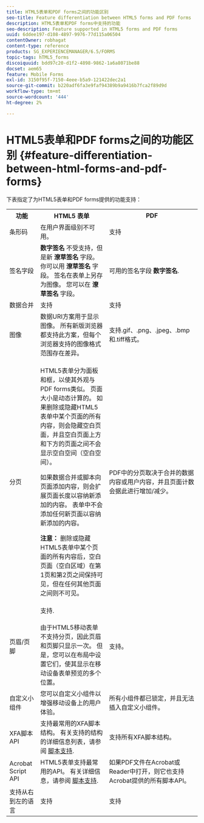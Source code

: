 ```yaml
---
title: HTML5表单和PDF forms之间的功能区别
seo-title: Feature differentiation between HTML5 forms and PDF forms
description: HTML5表单和PDF forms中支持的功能
seo-description: Feature supported in HTML5 forms and PDF forms
uuid: 6ddee197-d108-4897-9976-77d115a06504
contentOwner: robhagat
content-type: reference
products: SG_EXPERIENCEMANAGER/6.5/FORMS
topic-tags: hTML5_forms
discoiquuid: bdd97c20-d1f2-4898-9862-1a6a8071be88
docset: aem65
feature: Mobile Forms
exl-id: 3150f95f-7150-4eee-b5a9-121422dec2a1
source-git-commit: b220adf6fa3e9faf94389b9a9416b7fca2f89d9d
workflow-type: tm+mt
source-wordcount: '444'
ht-degree: 2%

---
```


# HTML5表单和PDF forms之间的功能区别 {#feature-differentiation-between-html-forms-and-pdf-forms}

下表指定了为HTML5表单和PDF forms提供的功能支持：

<table>
 <tbody>
  <tr>
   <th>功能</th>
   <th>HTML5 表单</th>
   <th>PDF</th>
  </tr>
  <tr>
   <td>条形码<br /> </td>
   <td>在用户界面级别不可用。 </td>
   <td>支持</td>
  </tr>
  <tr>
   <td>签名字段<br /> </td>
   <td><strong>数字签名</strong> 不受支持，但是新 <strong>潦草签名</strong> 字段。 你可以用 <strong>潦草签名</strong> 字段。 签名在表单上另存为图像。 您可以在 <strong>潦草签名</strong> 字段。</td>
   <td>可用的签名字段 <strong>数字签名</strong>.</td>
  </tr>
  <tr>
   <td>数据合并</td>
   <td>支持</td>
   <td>支持</td>
  </tr>
  <tr>
   <td>图像</td>
   <td>数据URI方案用于显示图像。 所有新版浏览器都支持此方案，但每个浏览器支持的图像格式范围存在差异。<br /> </td>
   <td>支持.gif、.png、.jpeg、.bmp和.tiff格式。</td>
  </tr>
  <tr>
   <td>分页<br /> </td>
   <td><p>HTML5表单分为面板和框，以使其外观与PDF forms类似。 页面大小是动态计算的。 如果删除或隐藏HTML5表单中某个页面的所有内容，则会隐藏空白页面，并且空白页面上方和下方的页面之间不会显示空白空间（空白空间）。</p> <p>如果数据合并或脚本向页面添加内容，则会扩展页面长度以容纳新添加的内容。 表单中不会添加任何新页面以容纳新添加的内容。 </p> <p><strong>注意：</strong> 删除或隐藏HTML5表单中某个页面的所有内容后，空白页面（空白区域）在第1页和第2页之间保持可见，但在任何其他页面之间则不可见。</p> </td>
   <td>PDF中的分页取决于合并的数据内容或用户内容，并且页面计数会据此进行增加/减少。</td>
  </tr>
  <tr>
   <td>页眉/页脚 </td>
   <td>支持. <br /> <br /> 由于HTML5移动表单不支持分页，因此页眉和页脚只显示一次。 但是，您可以在布局中设置它们，使其显示在移动设备表单预览的多个位置。<br /> </td>
   <td>支持。</td>
  </tr>
  <tr>
   <td>自定义小组件</td>
   <td>您可以自定义小组件以增强移动设备上的用户体验。<br /> </td>
   <td>所有小组件都已锁定，并且无法插入自定义小组件。<br /> </td>
  </tr>
  <tr>
   <td>XFA脚本API</td>
   <td>支持最常用的XFA脚本结构。 有关支持的结构的详细信息列表，请参阅 <a href="/help/forms/using/scripting-support.md">脚本支持</a>.</td>
   <td>支持所有XFA脚本结构。</td>
  </tr>
  <tr>
   <td>Acrobat Script API </td>
   <td>HTML5表单支持最常用的API。 有关详细信息，请参阅 <a href="/help/forms/using/scripting-support.md">脚本支持</a>.</td>
   <td>如果PDF文件在Acrobat或Reader中打开，则它也支持Acrobat提供的所有脚本API。</td>
  </tr>
  <tr>
   <td>支持从右到左的语言 </td>
   <td>支持</td>
   <td>支持</td>
  </tr>
 </tbody>
</table>

<!--Follow the best practices to enable a form template for HTML5 renditions and ensure that the behavior and appearance of HTML5 forms and XFA-based PDF is consistent. For detailed list of best practices, see [Best practices to design an HTML5 form.](/help/forms/using/best-practices-design-html5-forms.md)-->
